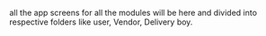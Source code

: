 all the app screens for all the modules will be here and divided into respective folders like user, Vendor, Delivery boy.